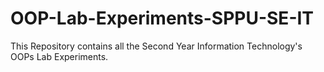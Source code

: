 # OOP-Lab-Experiments-SPPU-SE-IT
This Repository contains all the Second Year Information Technology's OOPs Lab Experiments.
